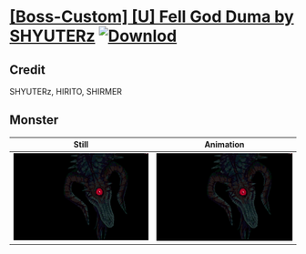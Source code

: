 # [\[Boss-Custom\] \[U\] Fell God Duma by SHYUTERz](./) [![Downlod](https://img.shields.io/badge/Download--red?style=social&logo=github)](https://minhaskamal.github.io/DownGit/#/home?url=https://github.com/Klokinator/FE-Repo/tree/main/Battle%20Animations%2FMonsters%20-%20Dragons%20and%20Special%2F%5BBoss-Custom%5D%20%5BU%5D%20Fell%20God%20Duma%20by%20SHYUTERz%2F8.%20Monster%20%7BSHYUTERz%7D)

## Credit

SHYUTERz, HIRITO, SHIRMER

## Monster

| Still | Animation |
| :---: | :-------: |
| ![Monster still](./Monster_000.png) | ![Monster animation](./Monster.gif) |
